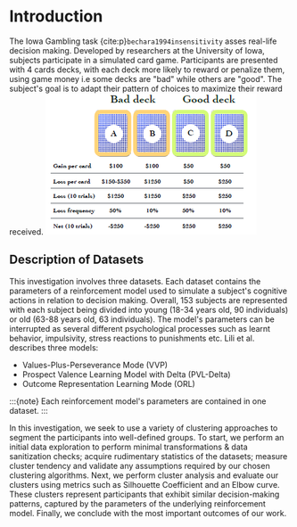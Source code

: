 # Introduction
The Iowa Gambling task {cite:p}`bechara1994insensitivity` asses real-life decision making. Developed by researchers at the University of Iowa, subjects participate in a simulated card game. Participants are presented with 4 cards decks, with each deck more likely to reward or penalize them,  using game money i.e some decks are "bad" while others are "good". The subject's goal is to adapt their pattern of choices to maximize their reward received. 
![Iowa-Gambling-Task](images/iowagambling.png)

## Description of Datasets
This investigation involves three datasets. Each dataset contains the parameters of a reinforcement model used to simulate a subject's cognitive actions in relation to decision making.
Overall, 153 subjects are represented with each subject being divided into young (18-34 years old, 90 individuals) or old (63-88 years old, 63 individuals).
 The model's parameters can be interrupted as several different psychological processes such as learnt behavior, impulsivity, stress reactions to punishments etc. Lili et al. describes three  models:

- Values-Plus-Perseverance Mode (VVP)
- Prospect Valence Learning Model with Delta (PVL-Delta)
- Outcome Representation Learning Mode (ORL)

:::{note}
Each reinforcement model's parameters are contained in one dataset. 
:::

In this investigation, we seek to use a variety of clustering approaches to segment the participants into well-defined groups. To start, we perform an initial data exploration to perform minimal transformations & data sanitization checks; acquire  rudimentary statistics of the datasets; measure cluster tendency and validate any assumptions required by our chosen clustering algorithms. Next, we perform cluster analysis  and evaluate our clusters using metrics such as Silhouette Coefficient and an Elbow curve. 
These clusters represent participants that exhibit similar decision-making patterns, captured by the parameters of the underlying reinforcement model. Finally, we conclude with the most important outcomes of our work. 